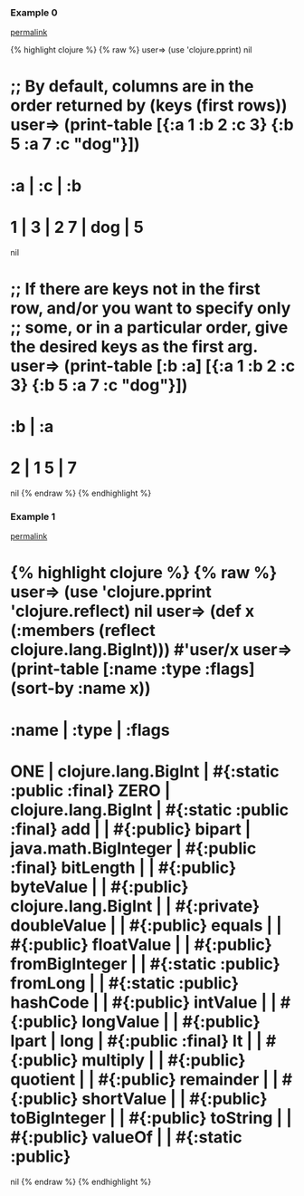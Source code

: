 ### Example 0
[permalink](#example-0)

{% highlight clojure %}
{% raw %}
user=> (use 'clojure.pprint)
nil

;; By default, columns are in the order returned by (keys (first rows))
user=> (print-table [{:a 1 :b 2 :c 3} {:b 5 :a 7 :c "dog"}])
=============
:a | :c  | :b
=============
1  | 3   | 2
7  | dog | 5
=============
nil

;; If there are keys not in the first row, and/or you want to specify only
;; some, or in a particular order, give the desired keys as the first arg.
user=> (print-table [:b :a] [{:a 1 :b 2 :c 3} {:b 5 :a 7 :c "dog"}])
=======
:b | :a
=======
2  | 1
5  | 7
=======
nil
{% endraw %}
{% endhighlight %}


### Example 1
[permalink](#example-1)

{% highlight clojure %}
{% raw %}
user=> (use 'clojure.pprint 'clojure.reflect)
nil
user=> (def x (:members (reflect clojure.lang.BigInt)))
#'user/x
user=> (print-table [:name :type :flags] (sort-by :name x))
======================================================================
:name               | :type                | :flags
======================================================================
ONE                 | clojure.lang.BigInt  | #{:static :public :final}
ZERO                | clojure.lang.BigInt  | #{:static :public :final}
add                 |                      | #{:public}
bipart              | java.math.BigInteger | #{:public :final}
bitLength           |                      | #{:public}
byteValue           |                      | #{:public}
clojure.lang.BigInt |                      | #{:private}
doubleValue         |                      | #{:public}
equals              |                      | #{:public}
floatValue          |                      | #{:public}
fromBigInteger      |                      | #{:static :public}
fromLong            |                      | #{:static :public}
hashCode            |                      | #{:public}
intValue            |                      | #{:public}
longValue           |                      | #{:public}
lpart               | long                 | #{:public :final}
lt                  |                      | #{:public}
multiply            |                      | #{:public}
quotient            |                      | #{:public}
remainder           |                      | #{:public}
shortValue          |                      | #{:public}
toBigInteger        |                      | #{:public}
toString            |                      | #{:public}
valueOf             |                      | #{:static :public}
======================================================================
nil
{% endraw %}
{% endhighlight %}


